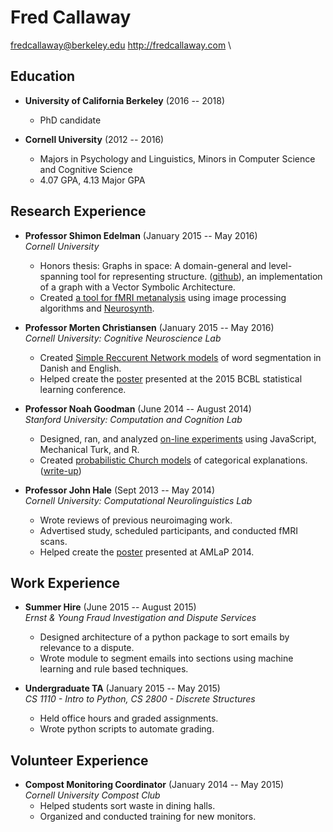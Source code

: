 Fred Callaway
===============

fredcallaway@berkeley.edu
<http://fredcallaway.com>
\ 

## Education

* __University of California Berkeley__ (2016 -- 2018)  
    - PhD candidate

* __Cornell University__ (2012 -- 2016)  
    - Majors in Psychology and Linguistics, Minors in Computer Science and Cognitive Science
    - 4.07 GPA, 4.13 Major GPA



<!--     - __Selected Coursework:__ Computational Psycholinguistics, Computational Psychology, Computational Linguistics, Evolution of Language, Language Development, Intro to Syntax & Semantics, Intro to Phonetics & Phonology, Natural Language Processing, Linear Algebra, Statistics & Research Design, Discrete Structures, Functional Programming -->


<!-- 
Intro Computing Using Python
Obj-oriented Programming & Data Structures
Intro To Syntax & Semantics
Statistics & Research Design
Language Development
Language Acquisition Seminar
Introduction To Linguistics
Computational Linguistics Seminar
Evolution Of Language Seminar
Computational Psychology
Introduction To Biopsychology
Topics In Cognitive Science
Continuing Spanish
Intro to Evolutionary Bio & Diversity
Infancy And Childhood
-->

<!-- 
## Programming Languages
- __Proficient:__ Python (including the scipy stack)
- __Competent:__ R, JavaScript, OCaml
 -->

## Research Experience

* __Professor Shimon Edelman__ (January 2015 -- May 2016)  
    _Cornell University_
    - Honors thesis: Graphs in space: A domain-general and level-spanning tool for representing structure. ([github](https://github.com/fredcallaway/graphs-in-space)), an implementation of a graph with a Vector Symbolic Architecture.
    - Created [a tool for fMRI metanalysis](https://github.com/fredcallaway/brain_matrix) using image processing algorithms and [Neurosynth](http://www.neurosynth.org).

* __Professor Morten Christiansen__ (January 2015 -- May 2016)  
  _Cornell University: Cognitive Neuroscience Lab_  
    - Created [Simple Reccurent Network models](https://github.com/fredcallaway/lens-exp) of word segmentation in Danish and English.
    - Helped create the [poster](http://fredcallaway.github.io/resources/BCBL_poster_FabioTrecca.pdf) presented at the 2015 BCBL statistical learning conference.

* __Professor Noah Goodman__ (June 2014 -- August 2014)  
  _Stanford University: Computation and Cognition Lab_  
    - Designed, ran, and analyzed [on-line experiments](https://cocolab.stanford.edu/experiments/explanation/experiments/category/) using JavaScript, Mechanical Turk, and R.
    - Created [probabilistic Church models](http://forestdb.org/models/category-explanations) of categorical explanations.  ([write-up](http://fredcallaway.github.io/resources/csli-writeup.pdf))

* __Professor John Hale__ (Sept 2013 -- May 2014)  
  _Cornell University: Computational Neurolinguistics Lab_  
    - Wrote reviews of previous neuroimaging work.
    - Advertised study, scheduled participants, and conducted fMRI scans.
    - Helped create the [poster](https://courses.cit.cornell.edu/jth99/amlap2014-poster.pdf) presented at AMLaP 2014.

## Work Experience
* __Summer Hire__ (June 2015 -- August 2015)  
  _Ernst & Young Fraud Investigation and Dispute Services_
    - Designed architecture of a python package to sort emails by relevance to a dispute.
    - Wrote module to segment emails into sections using machine learning and rule based techniques.

* __Undergraduate TA__ (January 2015 -- May 2015)  
  _CS 1110 - Intro to Python, CS 2800 - Discrete Structures_
    - Held office hours and graded assignments.
    - Wrote python scripts to automate grading.

## Volunteer Experience
* __Compost Monitoring Coordinator__  (January 2014 -- May 2015)  
  _Cornell University Compost Club_
    - Helped students sort waste in dining halls.
    - Organized and conducted training for new monitors.

<!-- \centering References and transcript available by request -->